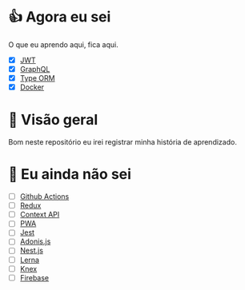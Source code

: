 # 👍 Agora eu sei

O que eu aprendo aqui, fica aqui.

- [x] [JWT](https://jwt.io/)
- [x] [GraphQL](https://graphql.org/)
- [x] [Type ORM](https://typeorm.io)
- [x] [Docker](https://www.docker.com/)

# 🚀 Visão geral

Bom neste repositório eu irei registrar minha história de aprendizado.

# 🤔 Eu ainda não sei

- [ ] [Github Actions](https://github.com/features/actions)
- [ ] [Redux](https://redux.js.org/)
- [ ] [Context API](https://reactjs.org/docs/context.html)
- [ ] [PWA](https://web.dev/progressive-web-apps/)
- [ ] [Jest](https://jestjs.io/)
- [ ] [Adonis.js](https://adonisjs.com/)
- [ ] [Nest.js](https://nestjs.com/)
- [ ] [Lerna](https://lerna.js.org/)
- [ ] [Knex](http://knexjs.org/)
- [ ] [Firebase](https://firebase.google.com/)
